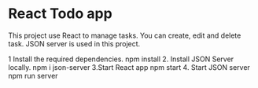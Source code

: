 # React Todo app

This project use React to manage tasks. You can create, edit and delete task.
JSON server is used in this project.

1 Install the required dependencies.
npm install
2. Install JSON Server locally.
npm i json-server
3.Start React app
npm start
4. Start JSON server
npm run server



